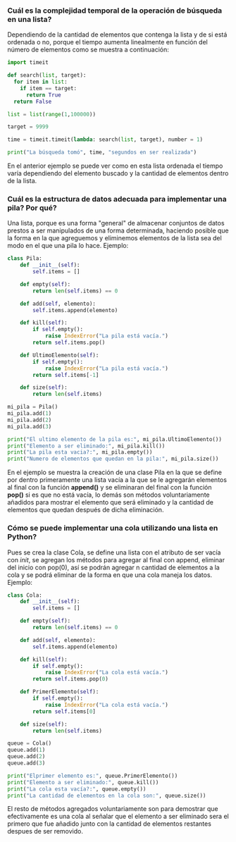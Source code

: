 ### Cuál es la complejidad temporal de la operación de búsqueda en una lista?
Dependiendo de la cantidad de elementos que contenga la lista y de si está ordenada o no, porque el tiempo aumenta linealmente en función del número de elementos como se muestra a continuación:
```python
import timeit

def search(list, target):
  for item in list:
    if item == target:
      return True
  return False

list = list(range(1,100000))

target = 9999

time = timeit.timeit(lambda: search(list, target), number = 1)

print("La búsqueda tomó", time, "segundos en ser realizada")
```
En el anterior ejemplo se puede ver como en esta lista ordenada el tiempo varía dependiendo del elemento buscado y la cantidad de elementos dentro de la lista.
### Cuál es la estructura de datos adecuada para implementar una pila? Por qué?
Una lista, porque es una forma "general" de almacenar conjuntos de datos prestos a ser manipulados de una forma determinada, haciendo posible que la forma en la que agreguemos y eliminemos elementos de la lista sea del modo en el que una pila lo hace.
Ejemplo:
```python
class Pila:
    def __init__(self):
        self.items = []

    def empty(self):
        return len(self.items) == 0

    def add(self, elemento):
        self.items.append(elemento)

    def kill(self):
        if self.empty():
            raise IndexError("La pila está vacía.")
        return self.items.pop()

    def UltimoElemento(self):
        if self.empty():
            raise IndexError("La pila está vacía.")
        return self.items[-1]

    def size(self):
        return len(self.items)

mi_pila = Pila()
mi_pila.add(1)
mi_pila.add(2)
mi_pila.add(3)

print("El ultimo elemento de la pila es:", mi_pila.UltimoElemento())
print("Elemento a ser eliminado:", mi_pila.kill())
print("La pila esta vacia?:", mi_pila.empty())
print("Numero de elementos que quedan en la pila:", mi_pila.size()) 
```
En el ejemplo se muestra la creación de una clase Pila en la que se define por dentro primeramente una lista vacía a la que se le agregarán elementos al final con la función **append()** y se eliminaran del final con la función **pop()** si es que no está vacía, lo demás son métodos voluntariamente añadidos para mostrar el elemento que será eliminado y la cantidad de elementos que quedan después de dicha eliminación.
### Cómo se puede implementar una cola utilizando una lista en Python?
Pues se crea la clase Cola, se define una lista con el atributo de ser vacía con _init_, se agregan los métodos para agregar al final con append, eliminar del inicio con pop(0), así se podrán agregar n cantidad de elementos a la cola y se podrá eliminar de la forma en que una cola maneja los datos.
Ejemplo:
```python
class Cola:
    def __init__(self):
        self.items = []

    def empty(self):
        return len(self.items) == 0

    def add(self, elemento):
        self.items.append(elemento)

    def kill(self):
        if self.empty():
            raise IndexError("La cola está vacía.")
        return self.items.pop(0)

    def PrimerElemento(self):
        if self.empty():
            raise IndexError("La cola está vacía.")
        return self.items[0]

    def size(self):
        return len(self.items)

queue = Cola()
queue.add(1)
queue.add(2)
queue.add(3)

print("Elprimer elemento es:", queue.PrimerElemento())
print("Elemento a ser eliminado:", queue.kill())
print("La cola esta vacía?:", queue.empty())
print("La cantidad de elementos en la cola son:", queue.size())
```
El resto de métodos agregados voluntariamente son para demostrar que efectivamente es una cola al señalar que el elemento a ser eliminado sera el primero que fue añadido junto con la cantidad de elementos restantes despues de ser removido.
